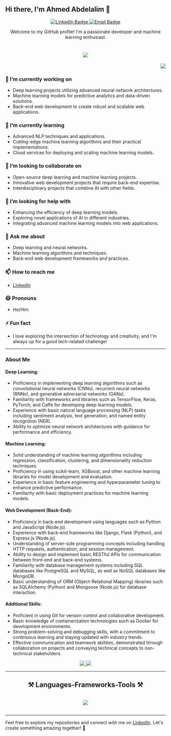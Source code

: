 ## Hi there, I'm Ahmed Abdelalim 👋

<p align="center">
  <a href="https://www.linkedin.com/in/ali-hadhood-ab343a240/">
    <img src="https://img.shields.io/badge/-Ali%20Hadhood-blue?style=flat-square&logo=Linkedin&logoColor=white&link=https://www.linkedin.com/in/ali-hadhood-ab343a240/" alt="LinkedIn Badge">
  </a>
  <a href="mailto:ali.abdallah01069621490@gmail.com">
    <img src="https://img.shields.io/badge/-Email-red?style=flat-square&logo=Gmail&logoColor=white&link=mailto:your-email@example.com" alt="Email Badge">
  </a>
</p>

<p align="center">
  Welcome to my GitHub profile! I'm a passionate developer and machine learning enthusiast.
</p>

<h1 align="center">
    <img src="https://readme-typing-svg.herokuapp.com/?font=Righteous&size=35&center=true&vCenter=true&width=500&height=70&duration=4000&lines=Hi+There!+👋;+I'm+Ali+Hadhood!;" />
</h1>

<p align="right">
  <img src="https://visitor-badge.laobi.icu/badge?page_id=AliHadhood.AliHadhood" />
</p>

### 🔭 I’m currently working on
- Deep learning projects utilizing advanced neural network architectures.
- Machine learning models for predictive analytics and data-driven solutions.
- Back-end web development to create robust and scalable web applications.

### 🌱 I’m currently learning
- Advanced NLP techniques and applications.
- Cutting-edge machine learning algorithms and their practical implementations.
- Cloud services for deploying and scaling machine learning models.

### 👯 I’m looking to collaborate on
- Open-source deep learning and machine learning projects.
- Innovative web development projects that require back-end expertise.
- Interdisciplinary projects that combine AI with other fields.

### 🤔 I’m looking for help with
- Enhancing the efficiency of deep learning models.
- Exploring novel applications of AI in different industries.
- Integrating advanced machine learning models into web applications.

### 💬 Ask me about
- Deep learning and neural networks.
- Machine learning algorithms and techniques.
- Back-end web development frameworks and practices.

### 📫 How to reach me
- [LinkedIn](https://www.linkedin.com/in/ali-hadhood-ab343a240/)

### 😄 Pronouns
- He/Him

### ⚡ Fun fact
- I love exploring the intersection of technology and creativity, and I'm always up for a good tech-related challenge!

---

### About Me

#### Deep Learning:
- Proficiency in implementing deep learning algorithms such as convolutional neural networks (CNNs), recurrent neural networks (RNNs), and generative adversarial networks (GANs).
- Familiarity with frameworks and libraries such as TensorFlow, Keras, PyTorch, and Caffe for developing deep learning models.
- Experience with basic natural language processing (NLP) tasks including sentiment analysis, text generation, and named entity recognition (NER).
- Ability to optimize neural network architectures with guidance for performance and efficiency.

#### Machine Learning:
- Solid understanding of machine learning algorithms including regression, classification, clustering, and dimensionality reduction techniques.
- Proficiency in using scikit-learn, XGBoost, and other machine learning libraries for model development and evaluation.
- Experience in basic feature engineering and hyperparameter tuning to enhance predictive performance.
- Familiarity with basic deployment practices for machine learning models.

#### Web Development (Back-End):
- Proficiency in back-end development using languages such as Python and JavaScript (Node.js).
- Experience with back-end frameworks like Django, Flask (Python), and Express.js (Node.js).
- Understanding of server-side programming concepts including handling HTTP requests, authentication, and session management.
- Ability to design and implement basic RESTful APIs for communication between front-end and back-end systems.
- Familiarity with database management systems including SQL databases like PostgreSQL and MySQL, as well as NoSQL databases like MongoDB.
- Basic understanding of ORM (Object-Relational Mapping) libraries such as SQLAlchemy (Python) and Mongoose (Node.js) for database interaction.

#### Additional Skills:
- Proficient in using Git for version control and collaborative development.
- Basic knowledge of containerization technologies such as Docker for development environments.
- Strong problem-solving and debugging skills, with a commitment to continuous learning and staying updated with industry trends.
- Effective communication and teamwork abilities, demonstrated through collaboration on projects and conveying technical concepts to non-technical stakeholders.

<div align="center"> 
  <a href="mailto:ali.abdallah01069621490@gmail.com">
    <img src="https://img.shields.io/badge/Gmail-333333?style=for-the-badge&logo=gmail&logoColor=red" />
  </a>
    
  <a href="https://www.linkedin.com/in/ali-hadhood-ab343a240/" target="_blank">
    <img src="https://img.shields.io/badge/LinkedIn-0077B5?style=for-the-badge&logo=linkedin&logoColor=white" target="_blank" />
  </a>
</div>

<hr/>

<h2 align="center">⚒️ Languages-Frameworks-Tools ⚒️</h2>
<br/>
<div align="center">
    <img src="https://skillicons.dev/icons?i=python,javascript,tensorflow,pytorch,django,flask,nodejs,postgresql,mongodb,git,github,docker" />
</div>

<br/>
<hr/>


Feel free to explore my repositories and connect with me on [LinkedIn](https://www.linkedin.com/in/ali-hadhood-ab343a240/). Let's create something amazing together! 🚀
